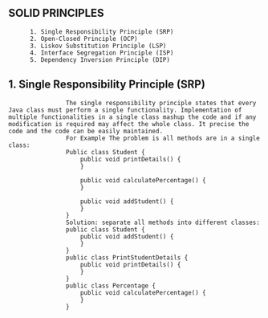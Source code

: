 ## SOLID PRINCIPLES
          1. Single Responsibility Principle (SRP)
          2. Open-Closed Principle (OCP)
          3. Liskov Substitution Principle (LSP)
          4. Interface Segregation Principle (ISP)
          5. Dependency Inversion Principle (DIP)

##  1. Single Responsibility Principle (SRP)
                    The single responsibility principle states that every Java class must perform a single functionality. Implementation of multiple functionalities in a single class mashup the code and if any modification is required may affect the whole class. It precise the code and the code can be easily maintained.
                    For Example The problem is all methods are in a single class:
                    Public class Student {
                    	public void printDetails() {
                    	}
                    
                    	public void calculatePercentage() {
                    	}
                    
                    	public void addStudent() {
                    	}
                    }
                    Solution: separate all methods into different classes:
                    public class Student {
                    	public void addStudent() {
                    	}
                    }
                    public class PrintStudentDetails {
                    	public void printDetails() {
                    	}
                    }
                    public class Percentage {
                    	public void calculatePercentage() {
                    	}
                    }
